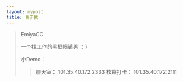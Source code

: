```yaml
---
layout: mypost
title: 关于我
---
```


> EmiyaCC
>
> 一个找工作的黑框眼镜男 ：）
>
> 小Demo：
>
> > 聊天室： 101.35.40.172:2333
> > 核算打卡： 101.35.40.172:2111
